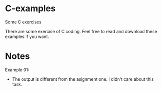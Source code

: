 # C-examples
Some C exercises

There are some exercise of C coding.
Feel free to read and download these examples if you want.

# Notes

Example 01:
* The output is different from the asignment one. I didn't care about this task.
